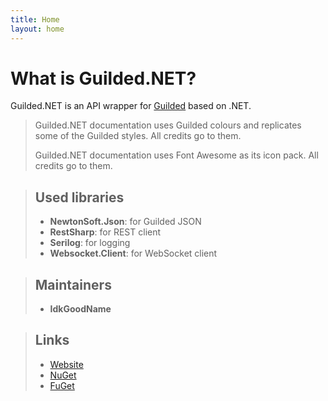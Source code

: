 ```yaml
---
title: Home
layout: home
---
```


# What is Guilded.NET?

Guilded.NET is an API wrapper for [Guilded](https://guilded.gg) based on .NET.

<blockquote class="info">
    <p>Guilded.NET documentation uses Guilded colours and replicates some of the Guilded styles. All credits go to them.</p>
    <p>Guilded.NET documentation uses Font Awesome as its icon pack. All credits go to them.</p>
</blockquote>

> ## Used libraries
> - **NewtonSoft.Json**: for Guilded JSON
> - **RestSharp**: for REST client
> - **Serilog**: for logging
> - **Websocket.Client**: for WebSocket client

> ## Maintainers
> - **IdkGoodName**

> ## Links
> - [Website](https://guilded-net.github.io/)
> - [NuGet](https://www.nuget.org/packages/Guilded.NET/)
> - [FuGet](https://www.nuget.org/packages/Guilded.NET/)
